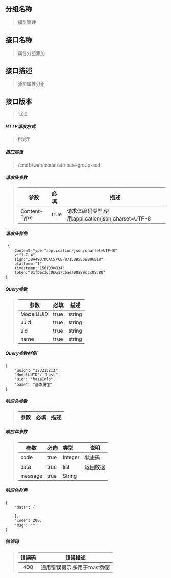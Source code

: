 ## 分组名称
> 模型管理

## 接口名称
> 属性分组添加

## 接口描述
> 添加属性分组

## 接口版本

> 1.0.0

##### HTTP请求方式

> POST

##### 接口路径
> /cmdb/web/model/attribute-group-add

##### 请求头参数
> | 参数       | 必填 | 描述            |
> | ---------- | :--- |  --------------- |
> | Content-Type |true|请求体编码类型,使用:application/json;charset=UTF-8|

##### 请求头样例
```
 {
    Content-Type:"application/json;charset=UTF-8"
    v:"1.7.4"
    sign:"38A4907D0AC57CBFB715BB5E69896B18"
    platform:"1"
    timestamp:"1561030834"
    token:"01fbec36c0b617cbaea00a89ccc08380"
}
```

##### Query参数
> | 参数       | 必填 | 描述            |
> | ---------- | :--- |  --------------- |
> | ModelUUID |true|string|模型唯一标识|
> | uuid |true|string|属性分组全局唯一id|
> | uid |true|string|唯一标识|
> | name |true|string|名称|
> 


##### Query参数样例
```
{
    "uuid": "123213213",
    "ModelUUID": "host",
    "uid": "baseInfo",
    "name": "基本属性"
}
```

##### 响应头参数
> | 参数       | 必填 | 描述            |
> | ---------- | :--- |  --------------- |

##### 响应体参数
> | 参数       | 必选 | 类型 | 说明            |
> | ---------- | :--- | :--- | --------------- |
> | code |true|Integer|状态码|
> | data |true|list|返回数据|
> | message |true|String| |


##### 响应体样例
```
{
    "data": {
        
    },
    "code": 200,
    "msg": ""
}
```
##### 错误码
> | 错误码      |错误描述|
> | :----------: | :---------------: |
> | 400 |通用错误提示,多用于toast弹窗|